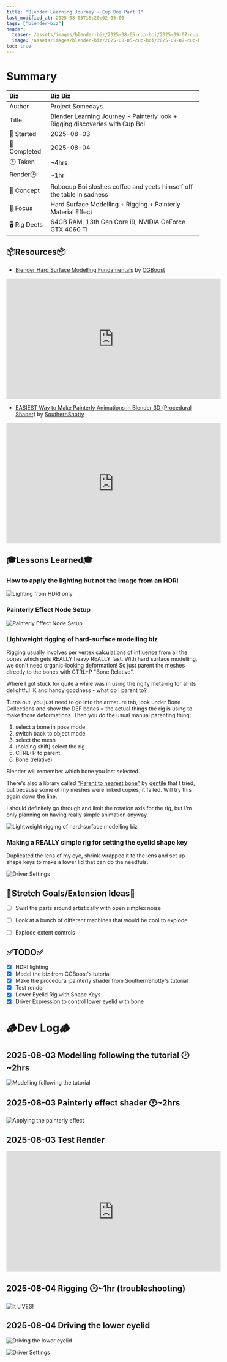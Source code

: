 ```yaml
---
title: "Blender Learning Journey - Cup Boi Part 1"
last_modified_at: 2025-08-03T16:20:02-05:00
tags: ["blender-biz"]
header:
  teaser: /assets/images/blender-biz/2025-08-05-cup-boi/2025-09-07-cup-boi.png
  image: /assets/images/blender-biz/2025-08-05-cup-boi/2025-09-07-cup-boi-banner.png
toc: true
---
```


# Summary

| Biz             | Biz Biz                               |
|:--------        | :---------                                |
| Author          | Project Somedays                      |
| Title           | Blender Learning Journey - Painterly look + Rigging discoveries with Cup Boi |
| 📅 Started      | 2025-08-03        |
| 📅 Completed    | 2025-08-04        |
| 🕒 Taken        | ~4hrs                                  |
| Render🕒        | ~1hr          |
| 🤯 Concept      | Robocup Boi sloshes coffee and yeets himself off the table in sadness     |
| 🔎 Focus        | Hard Surface Modelling + Rigging + Painterly Material Effect      |
| 🖥️ Rig Deets    | 64GB RAM, 13th Gen Core i9, NVIDIA GeForce GTX 4060 Ti |


##  📦Resources📦
- [Blender Hard Surface Modelling Fundamentals](https://www.youtube.com/watch?v=nsTjnQ067sw) by [CGBoost](https://www.youtube.com/@cgboost)

<iframe width="560" height="315" src="https://www.youtube.com/embed/nsTjnQ067sw?si=y1vyx9QV-KW8v5g2" title="YouTube video player" frameborder="0" allow="accelerometer; autoplay; clipboard-write; encrypted-media; gyroscope; picture-in-picture; web-share" referrerpolicy="strict-origin-when-cross-origin" allowfullscreen></iframe>

- [EASIEST Way to Make Painterly Animations in Blender 3D (Procedural Shader)](https://www.youtube.com/watch?v=UfSw6428bcc) by [SouthernShotty](https://www.youtube.com/@SouthernShotty)

<iframe width="560" height="315" src="https://www.youtube.com/embed/UfSw6428bcc?si=bqQcY2NK5vsycRBn" title="YouTube video player" frameborder="0" allow="accelerometer; autoplay; clipboard-write; encrypted-media; gyroscope; picture-in-picture; web-share" referrerpolicy="strict-origin-when-cross-origin" allowfullscreen></iframe>

## 🎓Lessons Learned🎓
### How to apply the lighting but not the image from an HDRI

![Lighting from HDRI only](/assets/images/blender-biz/2025-08-05-cup-boi/2025-08-04%20Cup%20Boi%20World%20Node%20Setup.png "Aha! Mixshader with the camera ray as the factor... I'n sure I'll learn what that means one day 😅")

### Painterly Effect Node Setup  

![Painterly Effect Node Setup](/assets/images/blender-biz/2025-08-05-cup-boi/2025-08-04%20Cup%20Boi%20Painterly%20Effect.png "Oh MAN this unlocks a lot of biz")

### Lightweight rigging of hard-surface modelling biz

Rigging usually involves per vertex calculations of influence from all the bones which gets REALLY heavy REALLY fast.
With hard surface modelling, we don't need organic-looking deformation! So just parent the meshes directly to the bones with CTRL+P "Bone Relative".

Where I got stuck for quite a while was in using the rigify meta-rig for all its delightful IK and handy goodness - what do I parent to?

Turns out, you just need to go into the armature tab, look under Bone Collections and show the DEF bones = the actual things the rig is using to make those deformations. Then you do the usual manual parenting thing:

1. select a bone in pose mode
2. switch back to object mode
3. select the mesh
4. (holding shift) select the rig
5. CTRL+P to parent
6. Bone (relative)

Blender will remember which bone you last selected.

There's also a library called ["Parent to nearest bone"](https://github.com/g3ntile/parentToNearestBone) by  [gentile](https://github.com/g3ntile) that I tried, but because some of my meshes were linked copies, it failed. Will try this again down the line.

I should definitely go through and limit the rotation axis for the rig, but I'm only planning on having really simple animation anyway.

![Lightweight rigging of hard-surface modelling biz](/assets/images/blender-biz/2025-08-05-cup-boi/2025-08-04%20Cup%20Boi%20IK%20Wins.gif)

### Making a REALLY simple rig for setting the eyelid shape key

Duplicated the lens of my eye, shrink-wrapped it to the lens and set up shape keys to make a lower lid that can do the needfuls.

![Driver Settings](/assets/images/blender-biz/2025-08-05-cup-boi/2025-08-04-eyelid-driver-settings.png)

## 🎯Stretch Goals/Extension Ideas🎯
- [ ] Swirl the parts around artistically with open simplex noise
- [ ] Look at a bunch of different machines that would be cool to explode
- [ ] Explode extent controls


## ✅TODO✅
- [x] HDRI lighting
- [x] Model the biz from CGBoost's tutorial
- [x] Make the procedural painterly shader from SouthernShotty's tutorial
- [x] Test render
- [x] Lower Eyelid Rig with Shape Keys
- [x] Driver Expression to control lower eyelid with bone

# 🪵Dev Log🪵

## 2025-08-03 Modelling following the tutorial 🕑~2hrs  
  ![Modelling following the tutorial](/assets/images/blender-biz/2025-08-05-cup-boi/2025-08-04%20Cup%20Boi%20Modelling.png "I like it!")

## 2025-08-03 Painterly effect shader 🕑~2hrs
  ![Applying the painterly effect](/assets/images/blender-biz/2025-08-05-cup-boi/painterly-boi.png "LOVE this look")

## 2025-08-03 Test Render

<iframe width="560" height="315" src="https://www.youtube.com/embed/xO7khjSBym4" title="YouTube video player" frameborder="0" allow="accelerometer; autoplay; clipboard-write; encrypted-media; gyroscope; picture-in-picture; web-share" referrerpolicy="strict-origin-when-cross-origin" allowfullscreen></iframe>

## 2025-08-04 Rigging 🕑~1hr (troubleshooting)
  ![It LIVES!](/assets/images/blender-biz/2025-08-05-cup-boi/2025-08-04%20Rig%20is%20working.png "It LIVES!")

## 2025-08-04 Driving the lower eyelid

  ![Driving the lower eyelid](/assets/images/blender-biz/2025-08-05-cup-boi/2025-08-04%20Cup%20Boi%20Rigging%20Wins.gif "Oh this is VERY fun")

  ![Driver Settings](/assets/images/blender-biz/2025-08-05-cup-boi/eyelid-driver-settings.png "clamp for the win")

